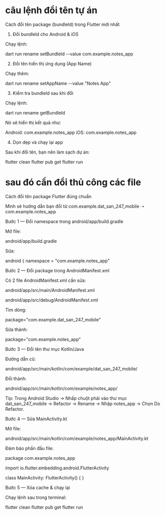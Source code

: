 
# câu lệnh đổi tên tự án 
Cách đổi tên package (bundleId) trong Flutter mới nhất
1. Đổi bundleId cho Android & iOS

Chạy lệnh:

dart run rename setBundleId --value com.example.notes_app

2. Đổi tên hiển thị ứng dụng (App Name)

Chạy thêm:

dart run rename setAppName --value "Notes App"

3. Kiểm tra bundleId sau khi đổi

Chạy lệnh:

dart run rename getBundleId


Nó sẽ hiển thị kết quả như:

Android: com.example.notes_app
iOS: com.example.notes_app

4. Dọn dẹp và chạy lại app

Sau khi đổi tên, bạn nên làm sạch dự án:

flutter clean
flutter pub get
flutter run


# sau đó cần đổi thủ công các file
Cách đổi tên package Flutter đúng chuẩn

Mình sẽ hướng dẫn bạn đổi từ
com.example.dat_san_247_mobile ➝ com.example.notes_app

Bước 1 — Đổi namespace trong android/app/build.gradle

Mở file:

android/app/build.gradle


Sửa:

android {
    namespace = "com.example.notes_app"

Bước 2 — Đổi package trong AndroidManifest.xml

Có 2 file AndroidManifest.xml cần sửa:

android/app/src/main/AndroidManifest.xml

android/app/src/debug/AndroidManifest.xml

Tìm dòng:

package="com.example.dat_san_247_mobile"


Sửa thành:

package="com.example.notes_app"

Bước 3 — Đổi tên thư mục Kotlin/Java

Đường dẫn cũ:

android/app/src/main/kotlin/com/example/dat_san_247_mobile/


Đổi thành:

android/app/src/main/kotlin/com/example/notes_app/


Tip:
Trong Android Studio → Nhấp chuột phải vào thư mục dat_san_247_mobile → Refactor → Rename → Nhập notes_app → Chọn Do Refactor.

Bước 4 — Sửa MainActivity.kt

Mở file:

android/app/src/main/kotlin/com/example/notes_app/MainActivity.kt


Đảm bảo phần đầu file:

package com.example.notes_app

import io.flutter.embedding.android.FlutterActivity

class MainActivity: FlutterActivity() {
}

Bước 5 — Xóa cache & chạy lại

Chạy lệnh sau trong terminal:

flutter clean
flutter pub get
flutter run